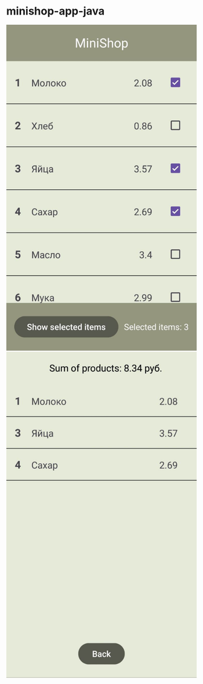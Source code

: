 # minishop-app-java
![screenshot1](screenshots/screenshot1.jpg)
![screenshot2](screenshots/screenshot2.jpg)
